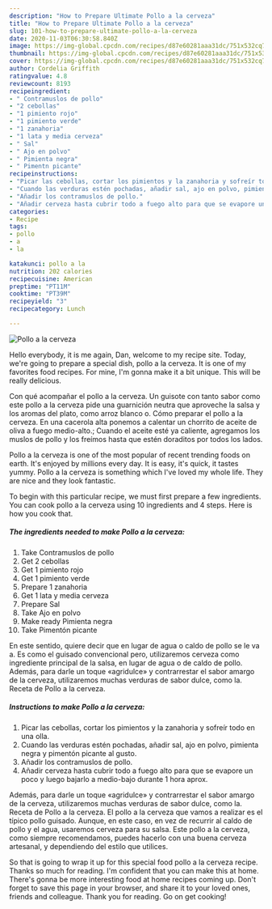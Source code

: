 ```yaml
---
description: "How to Prepare Ultimate Pollo a la cerveza"
title: "How to Prepare Ultimate Pollo a la cerveza"
slug: 101-how-to-prepare-ultimate-pollo-a-la-cerveza
date: 2020-11-03T06:30:58.840Z
image: https://img-global.cpcdn.com/recipes/d87e60281aaa31dc/751x532cq70/pollo-a-la-cerveza-foto-principal.jpg
thumbnail: https://img-global.cpcdn.com/recipes/d87e60281aaa31dc/751x532cq70/pollo-a-la-cerveza-foto-principal.jpg
cover: https://img-global.cpcdn.com/recipes/d87e60281aaa31dc/751x532cq70/pollo-a-la-cerveza-foto-principal.jpg
author: Cordelia Griffith
ratingvalue: 4.8
reviewcount: 8193
recipeingredient:
- " Contramuslos de pollo"
- "2 cebollas"
- "1 pimiento rojo"
- "1 pimiento verde"
- "1 zanahoria"
- "1 lata y media cerveza"
- " Sal"
- " Ajo en polvo"
- " Pimienta negra"
- " Pimentn picante"
recipeinstructions:
- "Picar las cebollas, cortar los pimientos y la zanahoria y sofreír todo en una olla."
- "Cuando las verduras estén pochadas, añadir sal, ajo en polvo, pimienta negra y pimentón picante al gusto."
- "Añadir los contramuslos de pollo."
- "Añadir cerveza hasta cubrir todo a fuego alto para que se evapore un poco y luego bajarlo a medio-bajo durante 1 hora aprox."
categories:
- Recipe
tags:
- pollo
- a
- la

katakunci: pollo a la 
nutrition: 202 calories
recipecuisine: American
preptime: "PT11M"
cooktime: "PT39M"
recipeyield: "3"
recipecategory: Lunch

---
```



![Pollo a la cerveza](https://img-global.cpcdn.com/recipes/d87e60281aaa31dc/751x532cq70/pollo-a-la-cerveza-foto-principal.jpg)

Hello everybody, it is me again, Dan, welcome to my recipe site. Today, we're going to prepare a special dish, pollo a la cerveza. It is one of my favorites food recipes. For mine, I'm gonna make it a bit unique. This will be really delicious.

Con qué acompañar el pollo a la cerveza. Un guisote con tanto sabor como este pollo a la cerveza pide una guarnición neutra que aproveche la salsa y los aromas del plato, como arroz blanco o. Cómo preparar el pollo a la cerveza. En una cacerola alta ponemos a calentar un chorrito de aceite de oliva a fuego medio-alto.; Cuando el aceite esté ya caliente, agregamos los muslos de pollo y los freímos hasta que estén doraditos por todos los lados.

Pollo a la cerveza is one of the most popular of recent trending foods on earth. It's enjoyed by millions every day. It is easy, it's quick, it tastes yummy. Pollo a la cerveza is something which I've loved my whole life. They are nice and they look fantastic.


To begin with this particular recipe, we must first prepare a few ingredients. You can cook pollo a la cerveza using 10 ingredients and 4 steps. Here is how you cook that.

<!--inarticleads1-->

##### The ingredients needed to make Pollo a la cerveza:

1. Take  Contramuslos de pollo
1. Get 2 cebollas
1. Get 1 pimiento rojo
1. Get 1 pimiento verde
1. Prepare 1 zanahoria
1. Get 1 lata y media cerveza
1. Prepare  Sal
1. Take  Ajo en polvo
1. Make ready  Pimienta negra
1. Take  Pimentón picante


En este sentido, quiere decir que en lugar de agua o caldo de pollo se le va a. Es como el guisado convencional pero, utilizaremos cerveza como ingrediente principal de la salsa, en lugar de agua o de caldo de pollo. Además, para darle un toque «agridulce» y contrarrestar el sabor amargo de la cerveza, utilizaremos muchas verduras de sabor dulce, como la. Receta de Pollo a la cerveza. 

<!--inarticleads2-->

##### Instructions to make Pollo a la cerveza:

1. Picar las cebollas, cortar los pimientos y la zanahoria y sofreír todo en una olla.
1. Cuando las verduras estén pochadas, añadir sal, ajo en polvo, pimienta negra y pimentón picante al gusto.
1. Añadir los contramuslos de pollo.
1. Añadir cerveza hasta cubrir todo a fuego alto para que se evapore un poco y luego bajarlo a medio-bajo durante 1 hora aprox.


Además, para darle un toque «agridulce» y contrarrestar el sabor amargo de la cerveza, utilizaremos muchas verduras de sabor dulce, como la. Receta de Pollo a la cerveza. El pollo a la cerveza que vamos a realizar es el típico pollo guisado. Aunque, en este caso, en vez de recurrir al caldo de pollo y el agua, usaremos cerveza para su salsa. Este pollo a la cerveza, como siempre recomendamos, puedes hacerlo con una buena cerveza artesanal, y dependiendo del estilo que utilices. 

So that is going to wrap it up for this special food pollo a la cerveza recipe. Thanks so much for reading. I'm confident that you can make this at home. There's gonna be more interesting food at home recipes coming up. Don't forget to save this page in your browser, and share it to your loved ones, friends and colleague. Thank you for reading. Go on get cooking!
